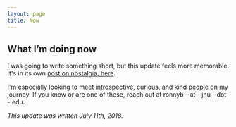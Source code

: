 ```yaml
---
layout: page
title: Now
---
```


## What I’m doing now

I was going to write something short, but this update feels more memorable. It's in its own [post on nostalgia, here](https://ronboger.me/2018/07/11/nostalgia/).

I'm especially looking to meet introspective, curious, and kind people on my journey. If you know or are one of these, reach out at ronnyb - at - jhu - dot - edu.

*This update was written July 11th, 2018.*

<!-- *This update was written Nov 20th, 2017. Previous posts can be found below:* -->
